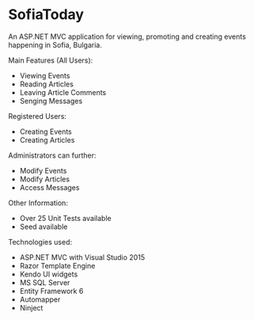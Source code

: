 # SofiaToday
An ASP.NET MVC application for viewing, promoting and creating events happening in Sofia, Bulgaria.

Main Features (All Users):
 - Viewing Events
 - Reading Articles
 - Leaving Article Comments
 - Senging Messages

Registered Users:
- Creating Events
- Creating Articles

Administrators can further:
- Modify Events
- Modify Articles
- Access Messages

Other Information:
- Over 25 Unit Tests available
- Seed available


Technologies used:
 - ASP.NET MVC with Visual Studio 2015
 - Razor Template Engine
 - Kendo UI widgets
 - MS SQL Server
 - Entity Framework 6
 - Automapper
 - Ninject
